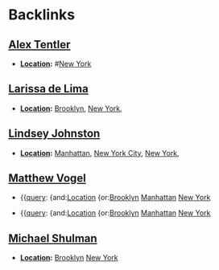 
# Backlinks
## [Alex Tentler](<Alex Tentler.md>)
- **[Location](<Location.md>):** #[New York](<New York.md>)

## [Larissa de Lima](<Larissa de Lima.md>)
- **[Location](<Location.md>):** [Brooklyn](<Brooklyn.md>), [New York](<New York.md>),

## [Lindsey Johnston](<Lindsey Johnston.md>)
- **[Location](<Location.md>):** [Manhattan](<Manhattan.md>), [New York City](<New York City.md>), [New York](<New York.md>),

## [Matthew Vogel](<Matthew Vogel.md>)
- {{[query](<query.md>): {and:[Location](<Location.md>) {or:[Brooklyn](<Brooklyn.md>) [Manhattan](<Manhattan.md>) [New York](<New York.md>)

- {{[query](<query.md>): {and:[Location](<Location.md>) {or:[Brooklyn](<Brooklyn.md>) [Manhattan](<Manhattan.md>) [New York](<New York.md>)

## [Michael Shulman](<Michael Shulman.md>)
- **[Location](<Location.md>):** [Brooklyn](<Brooklyn.md>) [New York](<New York.md>)

